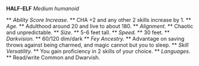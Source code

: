 __**HALF-ELF**__
*Medium humanoid*

** *Ability Score Increase.* ** CHA +2 and any other 2 skills increase by 1.
** *Age.* ** Adulthood around 20 and live to about 180.
** *Alignment.* ** Chaotic and unpredictable.
** *Size.* ** 5-6 feet tall.
** *Speed.* ** 30 feet.
** *Darkvision.* ** 60/120 dim/dark
** *Fey Ancestry.* ** Advantage on saving throws against being charmed, and magic cannot but you to sleep.
** *Skill Versatility.* ** You gain proficiency in 2 skills of your choice.
** *Languages.* ** Read/write Common and Dwarvish. 